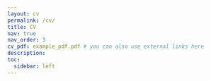 ```yaml
---
layout: cv
permalink: /cv/
title: CV
nav: true
nav_order: 3
cv_pdf: example_pdf.pdf # you can also use external links here
description: 
toc:
  sidebar: left
---
```

